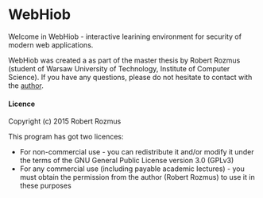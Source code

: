 # WebHiob

Welcome in WebHiob - interactive learining environment for security of modern web applications.

WebHiob was created a as part of the master thesis by Robert Rozmus (student of Warsaw University of Technology, Institute  of Computer Science).
If you have any questions, please do not hesitate to contact with the <a href="mailto:robertrozmusjob@gmail.com">author</a>.

<h4>Licence</h4>

Copyright (c) 2015 Robert Rozmus

This program has got two licences:
  <ul>
    <li>
      For non-commercial use - you can redistribute it and/or modify it under the terms of the
                    GNU General Public License version 3.0 (GPLv3)
                </li>
                <li class="list-group-item">
                    For any commercial use (including payable academic lectures) - you must obtain the permission from the author
                    (Robert Rozmus) to use it in these purposes
                </li>
            </ul>
